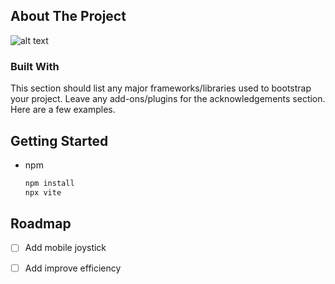 <!-- ABOUT THE PROJECT -->
## About The Project

![alt text](https://github.com/alexflexcodex/zombieRobot/blob/main/1.png?raw=true)

### Built With

This section should list any major frameworks/libraries used to bootstrap your project. Leave any add-ons/plugins for the acknowledgements section. Here are a few examples.

<!-- GETTING STARTED -->
## Getting Started

* npm
  ```sh
  npm install
  npx vite
  ```
<!-- ROADMAP -->
## Roadmap

- [ ] Add mobile joystick
- [ ] Add improve efficiency

